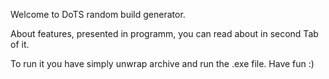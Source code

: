 Welcome to DoTS random build generator.

About features, presented in programm, you can read about in second Tab of it.

To run it you have simply unwrap archive and run the .exe file.
Have fun :)
